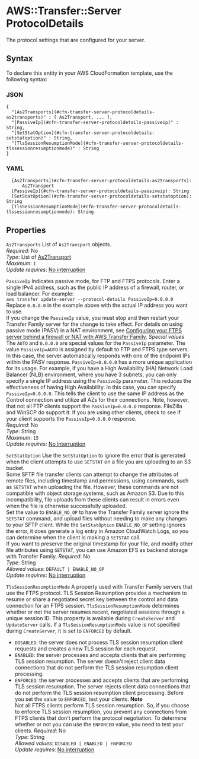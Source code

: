 # AWS::Transfer::Server ProtocolDetails<a name="aws-properties-transfer-server-protocoldetails"></a>

The protocol settings that are configured for your server\.

## Syntax<a name="aws-properties-transfer-server-protocoldetails-syntax"></a>

To declare this entity in your AWS CloudFormation template, use the following syntax:

### JSON<a name="aws-properties-transfer-server-protocoldetails-syntax.json"></a>

```
{
  "[As2Transports](#cfn-transfer-server-protocoldetails-as2transports)" : [ As2Transport, ... ],
  "[PassiveIp](#cfn-transfer-server-protocoldetails-passiveip)" : String,
  "[SetStatOption](#cfn-transfer-server-protocoldetails-setstatoption)" : String,
  "[TlsSessionResumptionMode](#cfn-transfer-server-protocoldetails-tlssessionresumptionmode)" : String
}
```

### YAML<a name="aws-properties-transfer-server-protocoldetails-syntax.yaml"></a>

```
  [As2Transports](#cfn-transfer-server-protocoldetails-as2transports): 
    - As2Transport
  [PassiveIp](#cfn-transfer-server-protocoldetails-passiveip): String
  [SetStatOption](#cfn-transfer-server-protocoldetails-setstatoption): String
  [TlsSessionResumptionMode](#cfn-transfer-server-protocoldetails-tlssessionresumptionmode): String
```

## Properties<a name="aws-properties-transfer-server-protocoldetails-properties"></a>

`As2Transports`  <a name="cfn-transfer-server-protocoldetails-as2transports"></a>
List of `As2Transport` objects\.  
*Required*: No  
*Type*: List of [As2Transport](aws-properties-transfer-server-as2transport.md)  
*Maximum*: `1`  
*Update requires*: [No interruption](https://docs.aws.amazon.com/AWSCloudFormation/latest/UserGuide/using-cfn-updating-stacks-update-behaviors.html#update-no-interrupt)

`PassiveIp`  <a name="cfn-transfer-server-protocoldetails-passiveip"></a>
 Indicates passive mode, for FTP and FTPS protocols\. Enter a single IPv4 address, such as the public IP address of a firewall, router, or load balancer\. For example:   
 `aws transfer update-server --protocol-details PassiveIp=0.0.0.0`   
Replace `0.0.0.0` in the example above with the actual IP address you want to use\.  
 If you change the `PassiveIp` value, you must stop and then restart your Transfer Family server for the change to take effect\. For details on using passive mode \(PASV\) in a NAT environment, see [Configuring your FTPS server behind a firewall or NAT with AWS Transfer Family](http://aws.amazon.com/blogs/storage/configuring-your-ftps-server-behind-a-firewall-or-nat-with-aws-transfer-family/)\. 
 *Special values*   
The `AUTO` and `0.0.0.0` are special values for the `PassiveIp` parameter\. The value `PassiveIp=AUTO` is assigned by default to FTP and FTPS type servers\. In this case, the server automatically responds with one of the endpoint IPs within the PASV response\. `PassiveIp=0.0.0.0` has a more unique application for its usage\. For example, if you have a High Availability \(HA\) Network Load Balancer \(NLB\) environment, where you have 3 subnets, you can only specify a single IP address using the `PassiveIp` parameter\. This reduces the effectiveness of having High Availability\. In this case, you can specify `PassiveIp=0.0.0.0`\. This tells the client to use the same IP address as the Control connection and utilize all AZs for their connections\. Note, however, that not all FTP clients support the `PassiveIp=0.0.0.0` response\. FileZilla and WinSCP do support it\. If you are using other clients, check to see if your client supports the `PassiveIp=0.0.0.0` response\.  
*Required*: No  
*Type*: String  
*Maximum*: `15`  
*Update requires*: [No interruption](https://docs.aws.amazon.com/AWSCloudFormation/latest/UserGuide/using-cfn-updating-stacks-update-behaviors.html#update-no-interrupt)

`SetStatOption`  <a name="cfn-transfer-server-protocoldetails-setstatoption"></a>
Use the `SetStatOption` to ignore the error that is generated when the client attempts to use `SETSTAT` on a file you are uploading to an S3 bucket\.  
Some SFTP file transfer clients can attempt to change the attributes of remote files, including timestamp and permissions, using commands, such as `SETSTAT` when uploading the file\. However, these commands are not compatible with object storage systems, such as Amazon S3\. Due to this incompatibility, file uploads from these clients can result in errors even when the file is otherwise successfully uploaded\.  
Set the value to `ENABLE_NO_OP` to have the Transfer Family server ignore the `SETSTAT` command, and upload files without needing to make any changes to your SFTP client\. While the `SetStatOption` `ENABLE_NO_OP` setting ignores the error, it does generate a log entry in Amazon CloudWatch Logs, so you can determine when the client is making a `SETSTAT` call\.  
If you want to preserve the original timestamp for your file, and modify other file attributes using `SETSTAT`, you can use Amazon EFS as backend storage with Transfer Family\.
*Required*: No  
*Type*: String  
*Allowed values*: `DEFAULT | ENABLE_NO_OP`  
*Update requires*: [No interruption](https://docs.aws.amazon.com/AWSCloudFormation/latest/UserGuide/using-cfn-updating-stacks-update-behaviors.html#update-no-interrupt)

`TlsSessionResumptionMode`  <a name="cfn-transfer-server-protocoldetails-tlssessionresumptionmode"></a>
A property used with Transfer Family servers that use the FTPS protocol\. TLS Session Resumption provides a mechanism to resume or share a negotiated secret key between the control and data connection for an FTPS session\. `TlsSessionResumptionMode` determines whether or not the server resumes recent, negotiated sessions through a unique session ID\. This property is available during `CreateServer` and `UpdateServer` calls\. If a `TlsSessionResumptionMode` value is not specified during `CreateServer`, it is set to `ENFORCED` by default\.  
+  `DISABLED`: the server does not process TLS session resumption client requests and creates a new TLS session for each request\. 
+  `ENABLED`: the server processes and accepts clients that are performing TLS session resumption\. The server doesn't reject client data connections that do not perform the TLS session resumption client processing\.
+  `ENFORCED`: the server processes and accepts clients that are performing TLS session resumption\. The server rejects client data connections that do not perform the TLS session resumption client processing\. Before you set the value to `ENFORCED`, test your clients\.
**Note**  
Not all FTPS clients perform TLS session resumption\. So, if you choose to enforce TLS session resumption, you prevent any connections from FTPS clients that don't perform the protocol negotiation\. To determine whether or not you can use the `ENFORCED` value, you need to test your clients\.
*Required*: No  
*Type*: String  
*Allowed values*: `DISABLED | ENABLED | ENFORCED`  
*Update requires*: [No interruption](https://docs.aws.amazon.com/AWSCloudFormation/latest/UserGuide/using-cfn-updating-stacks-update-behaviors.html#update-no-interrupt)